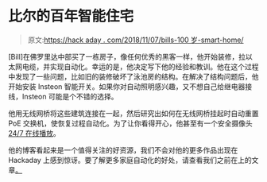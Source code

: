# 比尔的百年智能住宅

> 原文:[https://hack aday . com/2018/11/07/bills-100 岁-smart-home/](https://hackaday.com/2018/11/07/bills-100-year-old-smart-home/)

[Bill]在佛罗里达中部买了一栋房子，像任何优秀的黑客一样，他开始装修，拉以太网电缆，并实现自动化。幸运的是，他决定写下他的经验和教训。他在这个过程中发现了一些问题，比如旧的装修破坏了泳池房的结构。在解决了结构问题后，他开始安装 Insteon 智能开关。如果你对自动照明感兴趣，又不想自己给继电器接线，Insteon 可能是个不错的选择。

他用无线网桥将这些建筑连接在一起，然后研究出如何在无线网桥挂起时自动重置 PoE 交换机，使恢复过程自动化。为了让你看得开心，他甚至有一个安全摄像头[24/7 在线播放](http://100yo-smarthome.blogspot.com/2018/11/announcement-livestream-lake-howard.html)。

他的博客看起来是一个值得关注的好资源，我们不会对他的更多作品出现在 Hackaday 上感到惊讶。要了解更多家庭自动化的好处，请查看我们之前在上的文章[。](http://hackaday.com/2018/09/26/hack-my-house-raspberry-pi-as-infrastructure/)